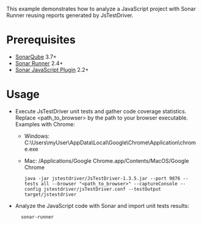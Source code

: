 This example demonstrates how to analyze a JavaScript project with Sonar Runner reusing reports generated by JsTestDriver.

Prerequisites
=============
* [SonarQube](http://www.sonarsource.org/downloads/) 3.7+
* [Sonar Runner](http://docs.codehaus.org/display/SONAR/Installing+and+Configuring+Sonar+Runner) 2.4+
* [Sonar JavaScript Plugin](http://docs.codehaus.org/display/SONAR/JavaScript+Plugin) 2.2+

Usage
=====
* Execute JsTestDriver unit tests and gather code coverage statistics. Replace <path_to_browser> by the path to your browser executable. Examples with Chrome:
  * Windows: C:\Users\myUser\AppData\Local\Google\Chrome\Application\chrome.exe
  * Mac: /Applications/Google Chrome.app/Contents/MacOS/Google Chrome

        java -jar jstestdriver/JsTestDriver-1.3.5.jar --port 9876 --tests all --browser "<path_to_browser>" --captureConsole --config jstestdriver/jsTestDriver.conf --testOutput target/jstestdriver

* Analyze the JavaScript code with Sonar and import unit tests results:

        sonar-runner
